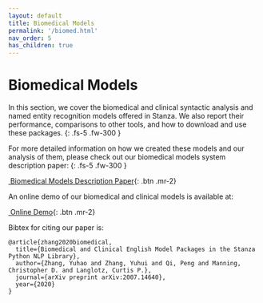 ```yaml
---
layout: default
title: Biomedical Models
permalink: '/biomed.html'
nav_order: 5
has_children: true
---
```


# Biomedical Models

In this section, we cover the biomedical and clinical syntactic analysis and named entity recognition models offered in Stanza. We also report their performance, comparisons to other tools, and how to download and use these packages.
{: .fs-5 .fw-300 }

For more detailed information on how we created these models and our analysis of them, please check out our biomedical models system description paper:
{: .fs-5 .fw-300 }

[<i class="fas fa-book-open"></i> &nbsp;Biomedical Models Description Paper](https://arxiv.org/abs/2007.14640){: .btn .mr-2}

An online demo of our biomedical and clinical models is available at:

[<i class="fas fa-desktop"></i> &nbsp;Online Demo](http://stanza.run/bio){: .btn .mr-2}

Bibtex for citing our paper is:
```
@article{zhang2020biomedical,
  title={Biomedical and Clinical English Model Packages in the Stanza Python NLP Library},
  author={Zhang, Yuhao and Zhang, Yuhui and Qi, Peng and Manning, Christopher D. and Langlotz, Curtis P.},
  journal={arXiv preprint arXiv:2007.14640},
  year={2020}
}
```
